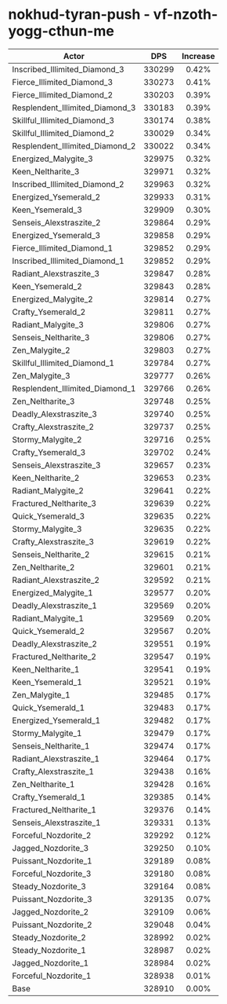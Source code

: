 # nokhud-tyran-push - vf-nzoth-yogg-cthun-me
| Actor | DPS | Increase |
|---|:---:|:---:|
|Inscribed_Illimited_Diamond_3|330299|0.42%|
|Fierce_Illimited_Diamond_3|330273|0.41%|
|Fierce_Illimited_Diamond_2|330203|0.39%|
|Resplendent_Illimited_Diamond_3|330183|0.39%|
|Skillful_Illimited_Diamond_3|330174|0.38%|
|Skillful_Illimited_Diamond_2|330029|0.34%|
|Resplendent_Illimited_Diamond_2|330022|0.34%|
|Energized_Malygite_3|329975|0.32%|
|Keen_Neltharite_3|329971|0.32%|
|Inscribed_Illimited_Diamond_2|329963|0.32%|
|Energized_Ysemerald_2|329933|0.31%|
|Keen_Ysemerald_3|329909|0.30%|
|Senseis_Alexstraszite_2|329864|0.29%|
|Energized_Ysemerald_3|329858|0.29%|
|Fierce_Illimited_Diamond_1|329852|0.29%|
|Inscribed_Illimited_Diamond_1|329852|0.29%|
|Radiant_Alexstraszite_3|329847|0.28%|
|Keen_Ysemerald_2|329843|0.28%|
|Energized_Malygite_2|329814|0.27%|
|Crafty_Ysemerald_2|329811|0.27%|
|Radiant_Malygite_3|329806|0.27%|
|Senseis_Neltharite_3|329806|0.27%|
|Zen_Malygite_2|329803|0.27%|
|Skillful_Illimited_Diamond_1|329784|0.27%|
|Zen_Malygite_3|329777|0.26%|
|Resplendent_Illimited_Diamond_1|329766|0.26%|
|Zen_Neltharite_3|329748|0.25%|
|Deadly_Alexstraszite_3|329740|0.25%|
|Crafty_Alexstraszite_2|329737|0.25%|
|Stormy_Malygite_2|329716|0.25%|
|Crafty_Ysemerald_3|329702|0.24%|
|Senseis_Alexstraszite_3|329657|0.23%|
|Keen_Neltharite_2|329653|0.23%|
|Radiant_Malygite_2|329641|0.22%|
|Fractured_Neltharite_3|329639|0.22%|
|Quick_Ysemerald_3|329635|0.22%|
|Stormy_Malygite_3|329635|0.22%|
|Crafty_Alexstraszite_3|329619|0.22%|
|Senseis_Neltharite_2|329615|0.21%|
|Zen_Neltharite_2|329601|0.21%|
|Radiant_Alexstraszite_2|329592|0.21%|
|Energized_Malygite_1|329577|0.20%|
|Deadly_Alexstraszite_1|329569|0.20%|
|Radiant_Malygite_1|329569|0.20%|
|Quick_Ysemerald_2|329567|0.20%|
|Deadly_Alexstraszite_2|329551|0.19%|
|Fractured_Neltharite_2|329547|0.19%|
|Keen_Neltharite_1|329541|0.19%|
|Keen_Ysemerald_1|329521|0.19%|
|Zen_Malygite_1|329485|0.17%|
|Quick_Ysemerald_1|329483|0.17%|
|Energized_Ysemerald_1|329482|0.17%|
|Stormy_Malygite_1|329479|0.17%|
|Senseis_Neltharite_1|329474|0.17%|
|Radiant_Alexstraszite_1|329464|0.17%|
|Crafty_Alexstraszite_1|329438|0.16%|
|Zen_Neltharite_1|329428|0.16%|
|Crafty_Ysemerald_1|329385|0.14%|
|Fractured_Neltharite_1|329376|0.14%|
|Senseis_Alexstraszite_1|329331|0.13%|
|Forceful_Nozdorite_2|329292|0.12%|
|Jagged_Nozdorite_3|329250|0.10%|
|Puissant_Nozdorite_1|329189|0.08%|
|Forceful_Nozdorite_3|329180|0.08%|
|Steady_Nozdorite_3|329164|0.08%|
|Puissant_Nozdorite_3|329135|0.07%|
|Jagged_Nozdorite_2|329109|0.06%|
|Puissant_Nozdorite_2|329048|0.04%|
|Steady_Nozdorite_2|328992|0.02%|
|Steady_Nozdorite_1|328987|0.02%|
|Jagged_Nozdorite_1|328984|0.02%|
|Forceful_Nozdorite_1|328938|0.01%|
|Base|328910|0.00%|
